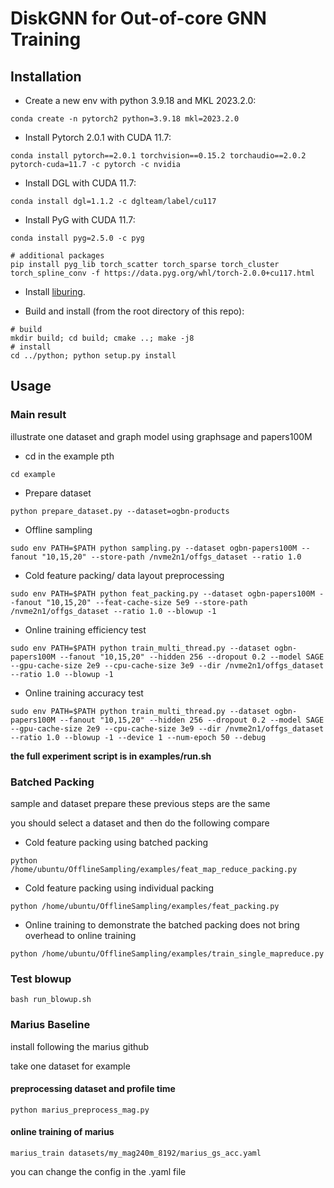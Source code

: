 # DiskGNN for Out-of-core GNN Training

## Installation

* Create a new env with python 3.9.18 and MKL 2023.2.0:

```shell
conda create -n pytorch2 python=3.9.18 mkl=2023.2.0
```

* Install Pytorch 2.0.1 with CUDA 11.7:

```shell
conda install pytorch==2.0.1 torchvision==0.15.2 torchaudio==2.0.2 pytorch-cuda=11.7 -c pytorch -c nvidia
```

* Install DGL with CUDA 11.7:

```shell
conda install dgl=1.1.2 -c dglteam/label/cu117
```

* Install PyG with CUDA 11.7:

```shell
conda install pyg=2.5.0 -c pyg

# additional packages
pip install pyg_lib torch_scatter torch_sparse torch_cluster torch_spline_conv -f https://data.pyg.org/whl/torch-2.0.0+cu117.html
```

* Install [liburing](https://github.com/axboe/liburing).

* Build and install (from the root directory of this repo):

```shell
# build
mkdir build; cd build; cmake ..; make -j8
# install
cd ../python; python setup.py install
```

## Usage

### Main result

illustrate one dataset and graph model using graphsage and papers100M

- cd in the example pth

```
cd example
```

* Prepare dataset

```shell
python prepare_dataset.py --dataset=ogbn-products
```

* Offline sampling

```shell
sudo env PATH=$PATH python sampling.py --dataset ogbn-papers100M --fanout "10,15,20" --store-path /nvme2n1/offgs_dataset --ratio 1.0
```

* Cold feature packing/ data layout preprocessing

```shell
sudo env PATH=$PATH python feat_packing.py --dataset ogbn-papers100M --fanout "10,15,20" --feat-cache-size 5e9 --store-path /nvme2n1/offgs_dataset --ratio 1.0 --blowup -1
```

* Online training efficiency test

```shell
sudo env PATH=$PATH python train_multi_thread.py --dataset ogbn-papers100M --fanout "10,15,20" --hidden 256 --dropout 0.2 --model SAGE --gpu-cache-size 2e9 --cpu-cache-size 3e9 --dir /nvme2n1/offgs_dataset --ratio 1.0 --blowup -1
```

- Online training accuracy test

```
sudo env PATH=$PATH python train_multi_thread.py --dataset ogbn-papers100M --fanout "10,15,20" --hidden 256 --dropout 0.2 --model SAGE --gpu-cache-size 2e9 --cpu-cache-size 3e9 --dir /nvme2n1/offgs_dataset --ratio 1.0 --blowup -1 --device 1 --num-epoch 50 --debug

```

**the full experiment script is in examples/run.sh**

### Batched Packing

sample and dataset prepare these previous steps are the same

you should select a dataset and then do the following compare

* Cold feature packing using batched packing

```shell
python /home/ubuntu/OfflineSampling/examples/feat_map_reduce_packing.py
```

* Cold feature packing using individual packing

```
python /home/ubuntu/OfflineSampling/examples/feat_packing.py
```

* Online training to demonstrate the batched packing does not bring overhead to online training

```shell
python /home/ubuntu/OfflineSampling/examples/train_single_mapreduce.py
```

### Test blowup

```
bash run_blowup.sh
```

### Marius Baseline

install following the marius github

take one dataset for example

#### preprocessing dataset and profile time

```
python marius_preprocess_mag.py
```

#### online training of marius

```
marius_train datasets/my_mag240m_8192/marius_gs_acc.yaml
```

you can change the config in the .yaml file